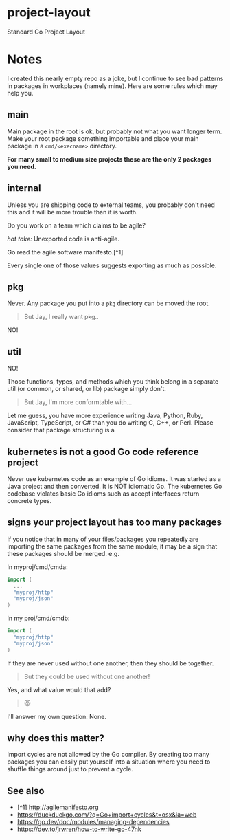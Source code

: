 # project-layout
Standard Go Project Layout

# Notes

I created this nearly empty repo as a joke, but I continue to see bad patterns in packages in workplaces (namely mine).
Here are some rules which may help you.

## main

Main package in the root is ok, but probably not what you want longer term.
Make your root package something importable and place your main package in a `cmd/<execname>` directory.

**For many small to medium size projects these are the only 2 packages you need.**

## internal

Unless you are shipping code to external teams, you probably don't need this and it will be more trouble than it is worth.

Do you work on a team which claims to be agile?

_hot take:_ Unexported code is anti-agile.

Go read the agile software manifesto.[^1]

Every single one of those values suggests exporting as much as possible.

## pkg

Never.
Any package you put into a `pkg` directory can be moved the root.

> But Jay, I really want pkg..

NO!

## util

NO!

Those functions, types, and methods which you think belong in a separate util (or common, or shared, or lib) package simply don't.

> But Jay, I'm more conformtable with...

Let me guess, you have more experience writing Java, Python, Ruby, JavaScript, TypeScript, or C# than you do writing C, C++, or Perl.
Please consider that package structuring is a 

## kubernetes is not a good Go code reference project

Never use kubernetes code as an example of Go idioms.
It was started as a Java project and then converted.
It is NOT idiomatic Go. 
The kubernetes Go codebase violates basic Go idioms such as accept interfaces return concrete types.

## signs your project layout has too many packages

If you notice that in many of your files/packages you repeatedly are importing the same packages from the same module, it may be a sign that these packages should be merged. e.g.

In myproj/cmd/cmda:
```go
import (
  ...
  "myproj/http"
  "myproj/json"
)
```

In my proj/cmd/cmdb:
```go
import (
  "myproj/http"
  "myproj/json"
)
```

If they are never used without one another, then they should be together.

> But they could be used without one another!

Yes, and what value would that add?

> 😾

I'll answer my own question: None.


## why does this matter?

Import cycles are not allowed by the Go compiler.
By creating too many packages you can easily put yourself into a situation where you need to shuffle things around just to prevent a cycle.

## See also

* [^1] http://agilemanifesto.org
* https://duckduckgo.com/?q=Go+import+cycles&t=osx&ia=web
* https://go.dev/doc/modules/managing-dependencies
* https://dev.to/jrwren/how-to-write-go-47nk
